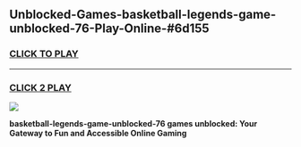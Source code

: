 
## Unblocked-Games-basketball-legends-game-unblocked-76-Play-Online-#6d155
<h3>
<a href="https://premium.freeplayer.one?title=basketball-legends-game-unblocked-76&ref=27F">CLICK TO PLAY</a></h3>
<hr>

<h3>
<a href="https://premium.freeplayer.one?title=basketball-legends-game-unblocked-76&ref=27F">CLICK 2 PLAY</a>
  
</h3>

<a href="https://premium.freeplayer.one?title=basketball-legends-game-unblocked-76&ref=27F"><img src="https://clearcache.store/games.png"></a>


**basketball-legends-game-unblocked-76 games unblocked: Your Gateway to Fun and Accessible Online Gaming**
